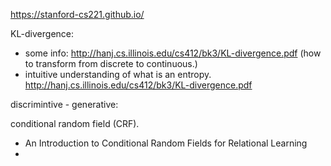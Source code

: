 https://stanford-cs221.github.io/

KL-divergence: 
  - some info: http://hanj.cs.illinois.edu/cs412/bk3/KL-divergence.pdf (how to transform from discrete to continuous.)
  - intuitive understanding of what is an entropy. http://hanj.cs.illinois.edu/cs412/bk3/KL-divergence.pdf
  
discrimintive - generative:

conditional random field (CRF).
- An Introduction to Conditional Random Fields for Relational Learning
- 
